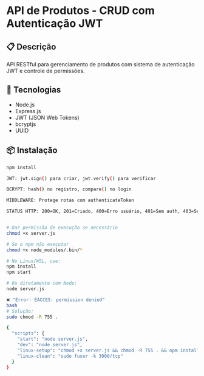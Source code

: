 # API de Produtos - CRUD com Autenticação JWT

## 📋 Descrição
API RESTful para gerenciamento de produtos com sistema de autenticação JWT e controle de permissões.

## 🚀 Tecnologias
- Node.js
- Express.js
- JWT (JSON Web Tokens)
- bcryptjs
- UUID

## 📦 Instalação
```bash
npm install

JWT: jwt.sign() para criar, jwt.verify() para verificar

BCRYPT: hash() no registro, compare() no login

MIDDLEWARE: Protege rotas com authenticateToken

STATUS HTTP: 200=OK, 201=Criado, 400=Erro usuário, 401=Sem auth, 403=Sem permissão


# Dar permissão de execução se necessário
chmod +x server.js

# Se o npm não executar
chmod +x node_modules/.bin/*

# No Linux/WSL, use:
npm install
npm start

# Ou diretamente com Node:
node server.js

❌ "Error: EACCES: permission denied"
bash
# Solução:
sudo chmod -R 755 .

{
  "scripts": {
    "start": "node server.js",
    "dev": "node server.js",
    "linux-setup": "chmod +x server.js && chmod -R 755 . && npm install",
    "linux-clean": "sudo fuser -k 3000/tcp"
  }
}